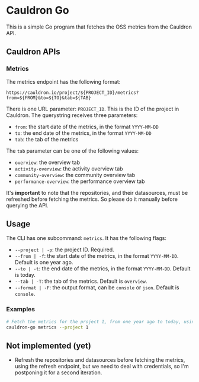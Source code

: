 # Cauldron Go

This is a simple Go program that fetches the OSS metrics from the Cauldron API.

## Cauldron APIs

### Metrics

The metrics endpoint has the following format:

```
https://cauldron.io/project/${PROJECT_ID}/metrics?from=${FROM}&to=${TO}&tab=${TAB}
```

There is one URL parameter: `PROJECT_ID`. This is the ID of the project in Cauldron. The querystring receives three parameters:

- `from`: the start date of the metrics, in the format `YYYY-MM-DD`
- `to`: the end date of the metrics, in the format `YYYY-MM-DD`
- `tab`: the tab of the metrics

The `tab` parameter can be one of the following values:

- `overview`: the overview tab
- `activity-overview`: the activity overview tab
- `community-overview`: the community overview tab
- `performance-overview`: the performance overview tab

It's **important** to note that the repositories, and their datasources, must be refreshed before fetching the metrics. So please do it manually before querying the API.

## Usage

The CLI has one subcommand: `metrics`. It has the following flags:

- `--project | -p`: the project ID. Required.
- `--from | -f`: the start date of the metrics, in the format `YYYY-MM-DD`. Default is one year ago.
- `--to | -t`: the end date of the metrics, in the format `YYYY-MM-DD`. Default is today.
- `--tab | -T`: the tab of the metrics. Default is `overview`.
- `--format | -F`: the output format, can be `console` or `json`. Default is `console`.

### Examples

```sh
# Fetch the metrics for the project 1, from one year ago to today, using the overview tab
cauldron-go metrics --project 1
```

## Not implemented (yet)

- Refresh the repositories and datasources before fetching the metrics, using the refresh endpoint, but we need to deal with credentials, so I'm postponing it for a second iteration.
